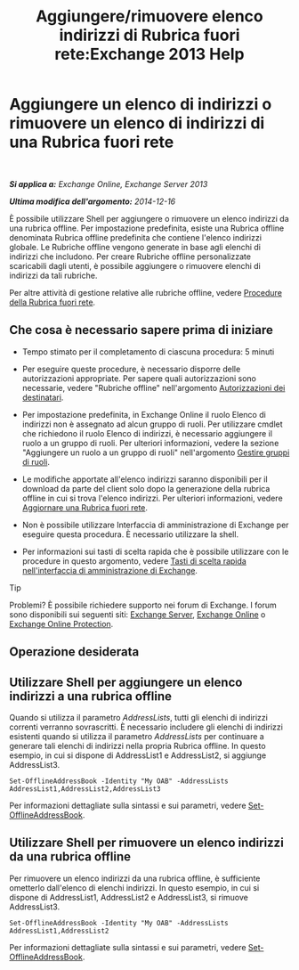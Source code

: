 ﻿---
title: 'Aggiungere/rimuovere elenco indirizzi di Rubrica fuori rete:Exchange 2013 Help'
TOCTitle: Aggiungere un elenco di indirizzi o rimuovere un elenco di indirizzi di una Rubrica fuori rete
ms:assetid: 86bd5651-ad41-4516-bf23-6579f4e4da03
ms:mtpsurl: https://technet.microsoft.com/it-it/library/Bb123563(v=EXCHG.150)
ms:contentKeyID: 50481091
ms.date: 05/22/2018
mtps_version: v=EXCHG.150
ms.translationtype: MT
---

# Aggiungere un elenco di indirizzi o rimuovere un elenco di indirizzi di una Rubrica fuori rete

 

_**Si applica a:** Exchange Online, Exchange Server 2013_

_**Ultima modifica dell'argomento:** 2014-12-16_

È possibile utilizzare Shell per aggiungere o rimuovere un elenco indirizzi da una rubrica offline. Per impostazione predefinita, esiste una Rubrica offline denominata Rubrica offline predefinita che contiene l'elenco indirizzi globale. Le Rubriche offline vengono generate in base agli elenchi di indirizzi che includono. Per creare Rubriche offline personalizzate scaricabili dagli utenti, è possibile aggiungere o rimuovere elenchi di indirizzi da tali rubriche.

Per altre attività di gestione relative alle rubriche offline, vedere [Procedure della Rubrica fuori rete](https://docs.microsoft.com/it-it/exchange/address-books/offline-address-books/offline-address-book-procedures).

## Che cosa è necessario sapere prima di iniziare

  - Tempo stimato per il completamento di ciascuna procedura: 5 minuti

  - Per eseguire queste procedure, è necessario disporre delle autorizzazioni appropriate. Per sapere quali autorizzazioni sono necessarie, vedere "Rubriche offline" nell'argomento [Autorizzazioni dei destinatari](recipients-permissions-exchange-2013-help.md).

  - Per impostazione predefinita, in Exchange Online il ruolo Elenco di indirizzi non è assegnato ad alcun gruppo di ruoli. Per utilizzare cmdlet che richiedono il ruolo Elenco di indirizzi, è necessario aggiungere il ruolo a un gruppo di ruoli. Per ulteriori informazioni, vedere la sezione "Aggiungere un ruolo a un gruppo di ruoli" nell'argomento [Gestire gruppi di ruoli](manage-role-groups-exchange-2013-help.md).

  - Le modifiche apportate all'elenco indirizzi saranno disponibili per il download da parte del client solo dopo la generazione della rubrica offline in cui si trova l'elenco indirizzi. Per ulteriori informazioni, vedere [Aggiornare una Rubrica fuori rete](https://docs.microsoft.com/it-it/exchange/address-books/offline-address-books/update-offline-address-book).

  - Non è possibile utilizzare Interfaccia di amministrazione di Exchange per eseguire questa procedura. È necessario utilizzare la shell.

  - Per informazioni sui tasti di scelta rapida che è possibile utilizzare con le procedure in questo argomento, vedere [Tasti di scelta rapida nell'interfaccia di amministrazione di Exchange](keyboard-shortcuts-in-the-exchange-admin-center-exchange-online-protection-help.md).


> [!TIP]
> Problemi? È possibile richiedere supporto nei forum di Exchange. I forum sono disponibili sui seguenti siti: <A href="https://go.microsoft.com/fwlink/p/?linkid=60612">Exchange Server</A>, <A href="https://go.microsoft.com/fwlink/p/?linkid=267542">Exchange Online</A> o <A href="https://go.microsoft.com/fwlink/p/?linkid=285351">Exchange Online Protection</A>.



## Operazione desiderata

## Utilizzare Shell per aggiungere un elenco indirizzi a una rubrica offline

Quando si utilizza il parametro *AddressLists*, tutti gli elenchi di indirizzi correnti verranno sovrascritti. È necessario includere gli elenchi di indirizzi esistenti quando si utilizza il parametro *AddressLists* per continuare a generare tali elenchi di indirizzi nella propria Rubrica offline. In questo esempio, in cui si dispone di AddressList1 e AddressList2, si aggiunge AddressList3.

    Set-OfflineAddressBook -Identity "My OAB" -AddressLists AddressList1,AddressList2,AddressList3

Per informazioni dettagliate sulla sintassi e sui parametri, vedere [Set-OfflineAddressBook](https://technet.microsoft.com/it-it/library/aa996330\(v=exchg.150\)).

## Utilizzare Shell per rimuovere un elenco indirizzi da una rubrica offline

Per rimuovere un elenco indirizzi da una rubrica offline, è sufficiente ometterlo dall'elenco di elenchi indirizzi. In questo esempio, in cui si dispone di AddressList1, AddressList2 e AddressList3, si rimuove AddressList3.

    Set-OfflineAddressBook -Identity "My OAB" -AddressLists AddressList1,AddressList2

Per informazioni dettagliate sulla sintassi e sui parametri, vedere [Set-OfflineAddressBook](https://technet.microsoft.com/it-it/library/aa996330\(v=exchg.150\)).

